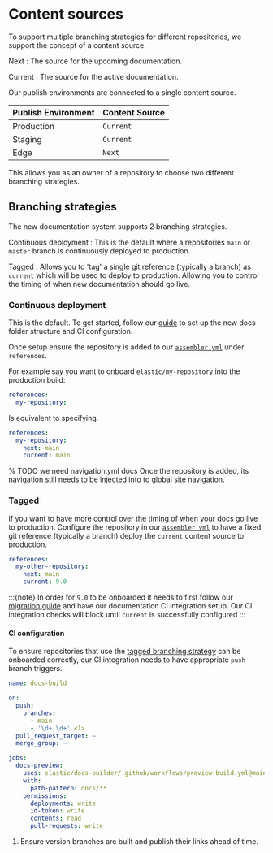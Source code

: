 # Content sources

To support multiple branching strategies for different repositories, we support the concept of a content source.

Next
:   The source for the upcoming documentation.

Current
:   The source for the active documentation.


Our publish environments are connected to a single content source.

| Publish Environment | Content Source |
|---------------------|----------------|
| Production          | `Current`      |
| Staging             | `Current`      |
| Edge                | `Next`         |

This allows you as an owner of a repository to choose two different branching strategies.

## Branching strategies

The new documentation system supports 2 branching strategies.

Continuous deployment 
:   This is the default where a repositories `main` or `master` branch is continuously deployed to production.

Tagged
:   Allows you to 'tag' a single git reference (typically a branch) as `current` which will be used to deploy to production.
    Allowing you to control the timing of when new documentation should go live.


### Continuous deployment

This is the default. To get started, follow our [guide](/migration/guide/index.md) to set up the new docs folder structure and CI configuration.

Once setup ensure the repository is added to our [`assembler.yml`](https://github.com/elastic/docs-builder/blob/main/config/assembler.yml)  under `references`. 

For example say you want to onboard `elastic/my-repository` into the production build:

```yaml
references:
  my-repository:
```

Is equivalent to specifying.

```yaml
references:
  my-repository:
    next: main
    current: main
```

% TODO we need navigation.yml docs
Once the repository is added, its navigation still needs to be injected into to global site navigation.

### Tagged

If you want to have more control over the timing of when your docs go live to production. Configure the repository
in our [`assembler.yml`](https://github.com/elastic/docs-builder/blob/main/config/assembler.yml) to have a fixed git reference (typically a branch) deploy the `current` content source to production.

```yaml
references:
  my-other-repository:
    next: main
    current: 9.0
```

:::{note}
In order for `9.0` to be onboarded it needs to first follow our [migration guide](/migration/guide/index.md) and have our documentation CI integration setup.
Our CI integration checks will block until `current` is successfully configured
:::

#### CI configuration

To ensure repositories that use the [tagged branching strategy](#tagged) can be onboarded correctly, our CI integration needs to have appropriate `push`
 branch triggers.

```yml
name: docs-build

on:
  push:
    branches:
      - main
      - '\d+.\d+' <1>
  pull_request_target: ~
  merge_group: ~

jobs:
  docs-preview:
    uses: elastic/docs-builder/.github/workflows/preview-build.yml@main
    with:
      path-pattern: docs/**
    permissions:
      deployments: write
      id-token: write
      contents: read
      pull-requests: write
```

1. Ensure version branches are built and publish their links ahead of time.
